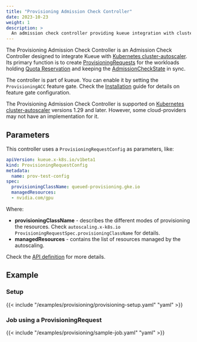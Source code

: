 ```yaml
---
title: "Provisioning Admission Check Controller"
date: 2023-10-23
weight: 1
description: >
  An admission check controller providing kueue integration with cluster autoscaler.
---
```


The Provisioning Admission Check Controller is an Admission Check Controller designed to integrate Kueue with [Kubernetes cluster-autoscaler](https://github.com/kubernetes/autoscaler/tree/master/cluster-autoscaler). Its primary function is to create [ProvisioningRequests](https://github.com/kubernetes/autoscaler/blob/4872bddce2bcc5b4a5f6a3d569111c11b8a2baf4/cluster-autoscaler/provisioningrequest/apis/autoscaling.x-k8s.io/v1beta1/types.go#L41) for the workloads holding [Quota Reservation](docs/concepts/#quota-reservation) and keeping the [AdmissionCheckState](/docs/concepts/admission_check/#admissioncheckstate) in sync.

The controller is part of kueue. You can enable it by setting the `ProvisioningACC` feature gate. Check the [Installation](/docs/installation/#change-the-feature-gates-configuration) guide for details on feature gate configuration.

The Provisioning Admission Check Controller is supported on [Kubernetes cluster-autoscaler](https://github.com/kubernetes/autoscaler/tree/master/cluster-autoscaler) versions 1.29 and later. However, some cloud-providers may not have an implementation for it.

## Parameters

This controller uses a `ProvisioningRequestConfig` as parameters, like:

```yaml
apiVersion: kueue.x-k8s.io/v1beta1
kind: ProvisioningRequestConfig
metadata:
  name: prov-test-config
spec:
  provisioningClassName: queued-provisioning.gke.io
  managedResources:
  - nvidia.com/gpu
```

Where:
- **provisioningClassName** - describes the different modes of provisioning the resources. Check `autoscaling.x-k8s.io` `ProvisioningRequestSpec.provisioningClassName` for details.
- **managedResources** -  contains the list of resources managed by the autoscaling.

Check the [API definition](https://github.com/kubernetes-sigs/kueue/blob/main/apis/kueue/v1beta1/provisioningrequestconfig_types.go) for more details.

## Example

### Setup

{{< include "/examples/provisioning/provisioning-setup.yaml" "yaml" >}}

### Job using a ProvisioningRequest

{{< include "/examples/provisioning/sample-job.yaml" "yaml" >}}
